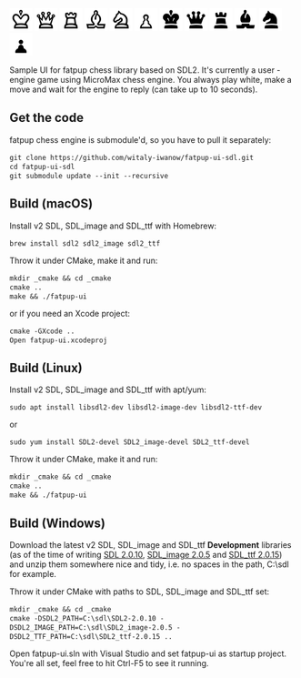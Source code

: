 <p float="left">
    <img src="resources/WhiteKing.png" width=40 />
    <img src="resources/WhiteQueen.png" width=40 />
    <img src="resources/WhiteRook.png" width=40 />
    <img src="resources/WhiteBishop.png" width=40 />
    <img src="resources/WhiteKnight.png" width=40 />
    <img src="resources/WhitePawn.png" width=40 />
    <img src="resources/BlackKing.png" width=40 />
    <img src="resources/BlackQueen.png" width=40 />
    <img src="resources/BlackRook.png" width=40 />
    <img src="resources/BlackBishop.png" width=40 />
    <img src="resources/BlackKnight.png" width=40 />
    <img src="resources/BlackPawn.png" width=40 />
</p>

Sample UI for fatpup chess library based on SDL2. It's currently a user - engine game using MicroMax chess engine. You always play white, make a move and wait for the engine to reply (can take up to 10 seconds).

## Get the code
fatpup chess engine is submodule'd, so you have to pull it separately:

    git clone https://github.com/witaly-iwanow/fatpup-ui-sdl.git
    cd fatpup-ui-sdl
    git submodule update --init --recursive

## Build (macOS)
Install v2 SDL, SDL_image and SDL_ttf with Homebrew:

    brew install sdl2 sdl2_image sdl2_ttf

Throw it under CMake, make it and run:

    mkdir _cmake && cd _cmake
    cmake ..
    make && ./fatpup-ui

or if you need an Xcode project:

    cmake -GXcode ..
    Open fatpup-ui.xcodeproj

## Build (Linux)
Install v2 SDL, SDL_image and SDL_ttf with apt/yum:

    sudo apt install libsdl2-dev libsdl2-image-dev libsdl2-ttf-dev

or

    sudo yum install SDL2-devel SDL2_image-devel SDL2_ttf-devel

Throw it under CMake, make it and run:

    mkdir _cmake && cd _cmake
    cmake ..
    make && ./fatpup-ui

## Build (Windows)
Download the latest v2 SDL, SDL_image and SDL_ttf **Development** libraries (as of the time of writing [SDL 2.0.10](https://www.libsdl.org/release/SDL2-devel-2.0.10-VC.zip), [SDL_image 2.0.5](https://www.libsdl.org/projects/SDL_image/release/SDL2_image-devel-2.0.5-VC.zip) and [SDL_ttf 2.0.15](https://www.libsdl.org/projects/SDL_ttf/release/SDL2_ttf-devel-2.0.15-VC.zip)) and unzip them somewhere nice and tidy, i.e. no spaces in the path, C:\sdl for example.  

Throw it under CMake with paths to SDL, SDL_image and SDL_ttf set:

    mkdir _cmake && cd _cmake
    cmake -DSDL2_PATH=C:\sdl\SDL2-2.0.10 -DSDL2_IMAGE_PATH=C:\sdl\SDL2_image-2.0.5 -DSDL2_TTF_PATH=C:\sdl\SDL2_ttf-2.0.15 ..

Open fatpup-ui.sln with Visual Studio and set fatpup-ui as startup project. You're all set, feel free to hit Ctrl-F5 to see it running.
